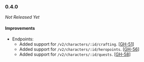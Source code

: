### 0.4.0

_Not Released Yet_

#### Improvements

- Endpoints:
    - Added support for `/v2/characters/:id/crafting`. [[GH-51](https://github.com/GW2ToolBelt/api-generator/issues/51)]
    - Added support for `/v2/characters/:id/heropoints`. [[GH-56](https://github.com/GW2ToolBelt/api-generator/issues/56)]
    - Added support for `/v2/characters/:id/quests`. [[GH-58](https://github.com/GW2ToolBelt/api-generator/issues/58)]